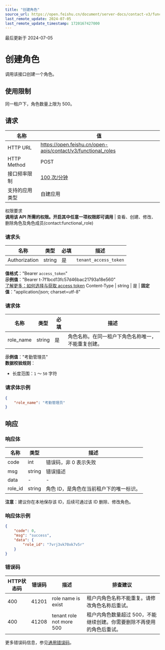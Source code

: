 ```yaml
---
title: "创建角色"
source_url: https://open.feishu.cn/document/server-docs/contact-v3/functional_role/create
last_remote_update: 2024-07-05
last_remote_update_timestamp: 1720167427000
---
```

最后更新于 2024-07-05

# 创建角色

调用该接口创建一个角色。

## 使用限制

同一租户下，角色数量上限为 500。

## 请求
名称 | 值
---|---
HTTP URL | https://open.feishu.cn/open-apis/contact/v3/functional_roles
HTTP Method | POST
接口频率限制 | [100 次/分钟](https://open.feishu.cn/document/ukTMukTMukTM/uUzN04SN3QjL1cDN)
支持的应用类型 | 自建应用
权限要求  
            **调用该 API 所需的权限。开启其中任意一项权限即可调用** | 查看、创建、修改、删除角色及角色成员(contact:functional_role)

### 请求头

名称 | 类型 | 必填 | 描述
--- | --- | --- | ---
Authorization | string | 是 | `tenant_access_token`  
**值格式**："Bearer `access_token`"  
**示例值**："Bearer t-7f1bcd13fc57d46bac21793a18e560"  
[了解更多：如何选择与获取 access token](https://open.feishu.cn/document/uAjLw4CM/ugTN1YjL4UTN24CO1UjN/trouble-shooting/how-to-choose-which-type-of-token-to-use)
Content-Type | string | 是 | **固定值**："application/json; charset=utf-8"

### 请求体

名称 | 类型 | 必填 | 描述
--- | --- | --- | ---
role_name | string | 是 | 角色名称。在同一租户下角色名称唯一，不能重复创建。  
**示例值**："考勤管理员"  
**数据校验规则**：  
- 长度范围：`1` ～ `50` 字符

### 请求体示例
```json
{
    "role_name": "考勤管理员"
}
```

## 响应

### 响应体

名称 | 类型 | 描述
--- | --- | ---
code | int | 错误码，非 0 表示失败
msg | string | 错误描述
data | \- | \-
role_id | string | 角色 ID，是角色在当前租户下的唯一标识。  
**注意**：建议你在本地保存该 ID，后续可通过该 ID 删除、修改角色。

### 响应体示例
```json
{
    "code": 0,
    "msg": "success",
    "data": {
        "role_id": "7vrj3vk70xk7v5r"
    }
}
```

### 错误码

HTTP状态码 | 错误码 | 描述 | 排查建议
--- | --- | --- | ---
400 | 41201 | role name is exist | 租户内角色名称不能重复。请修改角色名称后重试。
400 | 41208 | tenant role not more 500 | 租户内角色数量超过 500，不能继续创建。你需要删除不再使用的角色后重试。

更多错误码信息，参见[通用错误码](https://open.feishu.cn/document/ukTMukTMukTM/ugjM14COyUjL4ITN)。
